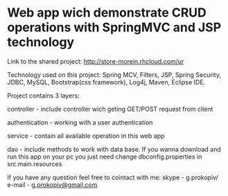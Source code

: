 # Web app wich demonstrate CRUD operations with SpringMVC and JSP technology

Link to the shared project: http://store-morein.rhcloud.com/ur

Technology used on this project: Spring MCV, Filters, JSP, Spring Security, JDBC, MySQL, Bootstrap(css framework), Log4j, Maven, Eclipse IDE.

Project contains 3 layers:

controller - include controller wich geting GET/POST request from client

authentication - working with a  user authentication

service - contain all available operation in this web app

dao - include methods to work with data base. If you wanna download and run this app on your pc you just need change dbconfig.properties in src.main.resources


If you have any question feel free to cointact with me: skype - g.prokopiv/ e-mail - g.prokopiv@gmail.com
